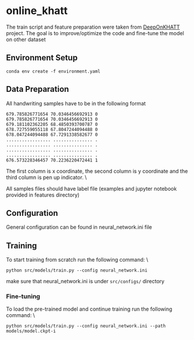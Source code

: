# online_khatt

The train script and feature preparation were taken from [DeepOnKHATT](https://github.com/khalilRhouma/DeepOnKHATT) project. The
goal is to improve/optimize the code and fine-tune the model on other dataset

## Environment Setup
```
conda env create -f environment.yaml
```

## Data Preparation
All handwriting samples have to be in the following format
```
679.785826771654 70.0346456692913 0
679.785826771654 70.0346456692913 0
679.181102362205 68.4850393700787 0
678.727559055118 67.8047244094488 0
678.047244094488 67.7291338582677 0
................. ............... .
................. ............... .
................. ............... .
................. ............... .
676.573228346457 70.2236220472441 1
```
The first column is x coordinate, the second column is y coordinate and the third column is pen up indicator. \

All samples files should have label file (examples and jupyter notebook provided in features directory)

## Configuration

General configuration can be found in neural_network.ini file

## Training
To start training from scratch run the following command: \
```
python src/models/train.py --config neural_network.ini
```
make sure that neural_network.ini is under `src/configs/` directory

### Fine-tuning
To load the pre-trained model and continue training run the following command: \

```
python src/models/train.py --config neural_network.ini --path models/model.ckpt-i
```
